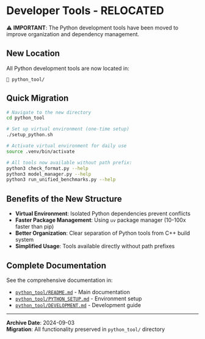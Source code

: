 # Developer Tools - RELOCATED

⚠️ **IMPORTANT**: The Python development tools have been moved to improve organization and dependency management.

## New Location

All Python development tools are now located in:
```
📁 python_tool/
```

## Quick Migration

```bash
# Navigate to the new directory
cd python_tool

# Set up virtual environment (one-time setup)
./setup_python.sh

# Activate virtual environment for daily use
source .venv/bin/activate

# All tools now available without path prefix:
python3 check_format.py --help
python3 model_manager.py --help
python3 run_unified_benchmarks.py --help
```

## Benefits of the New Structure

- **Virtual Environment**: Isolated Python dependencies prevent conflicts
- **Faster Package Management**: Using `uv` package manager (10-100x faster than pip)
- **Better Organization**: Clear separation of Python tools from C++ build system
- **Simplified Usage**: Tools available directly without path prefixes

## Complete Documentation

See the comprehensive documentation in:
- [`python_tool/README.md`](../python_tool/README.md) - Main documentation
- [`python_tool/PYTHON_SETUP.md`](../python_tool/PYTHON_SETUP.md) - Environment setup
- [`python_tool/DEVELOPMENT.md`](../python_tool/DEVELOPMENT.md) - Development guide

---

**Archive Date**: 2024-09-03  
**Migration**: All functionality preserved in `python_tool/` directory